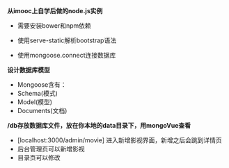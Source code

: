 __从imooc上自学后做的node.js实例__
- 需要安装bower和npm依赖

- 使用serve-static解析bootstrap语法
- 使用mongoose.connect连接数据库

__设计数据库模型__
- Mongoose含有：
- Schema(模式)
- Model(模型)
- Documents(文档)

__/db存放数据库文件，放在你本地的data目录下，用mongoVue查看__

- [localhost:3000/admin/movie] 进入新增影视界面，新增之后会跳到详情页
- 后台管理页可以新增影视
- 目录页可以修改